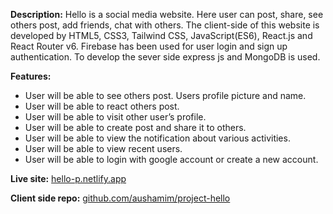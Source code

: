 **Description:** Hello is a social media website. Here user can post, share, see others post, add friends, chat with others. The client-side of this website is developed by HTML5, CSS3, Tailwind CSS, JavaScript(ES6), React.js and React Router v6. Firebase has been used for user login and sign up authentication. To develop the sever side express js and MongoDB is used.

**Features:**

- User will be able to see others post. Users profile picture and name.
- User will be able to react others post.
- User will be able to visit other user’s profile.
- User will be able to create post and share it to others.
- User will be able to view the notification about various activities.
- User will be able to view recent users.
- User will be able to login with google account or create a new account.

**Live site:** [hello-p.netlify.app](https://hello-p.netlify.app/)

**Client side repo:** [github.com/aushamim/project-hello](https://github.com/aushamim/project-hello)
